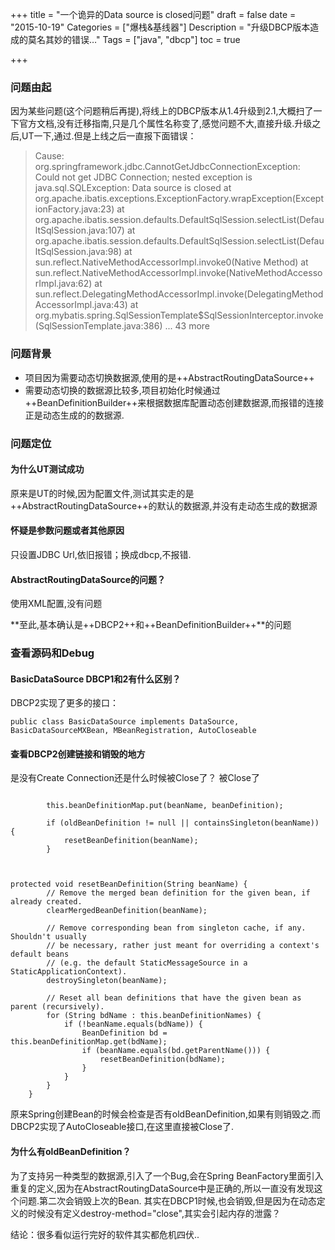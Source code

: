 +++
title = "一个诡异的Data source is closed问题"
draft = false
date = "2015-10-19"
Categories = ["爆栈&基线器"] 
Description = "升级DBCP版本造成的莫名其妙的错误…" 
Tags = ["java", "dbcp"] 
toc = true

+++

### 问题由起
因为某些问题(这个问题稍后再提),将线上的DBCP版本从1.4升级到2.1,大概扫了一下官方文档,没有迁移指南,只是几个属性名称变了,感觉问题不大,直接升级.升级之后,UT一下,通过.但是上线之后一直报下面错误：
>Cause: org.springframework.jdbc.CannotGetJdbcConnectionException: Could not get JDBC Connection; nested exception is java.sql.SQLException: Data source is closed
	at org.apache.ibatis.exceptions.ExceptionFactory.wrapException(ExceptionFactory.java:23)
	at org.apache.ibatis.session.defaults.DefaultSqlSession.selectList(DefaultSqlSession.java:107)
	at org.apache.ibatis.session.defaults.DefaultSqlSession.selectList(DefaultSqlSession.java:98)
	at sun.reflect.NativeMethodAccessorImpl.invoke0(Native Method)
	at sun.reflect.NativeMethodAccessorImpl.invoke(NativeMethodAccessorImpl.java:62)
	at sun.reflect.DelegatingMethodAccessorImpl.invoke(DelegatingMethodAccessorImpl.java:43)
	at org.mybatis.spring.SqlSessionTemplate$SqlSessionInterceptor.invoke(SqlSessionTemplate.java:386)
	... 43 more
### 问题背景
- 项目因为需要动态切换数据源,使用的是++AbstractRoutingDataSource++
- 需要动态切换的数据源比较多,项目初始化时候通过++BeanDefinitionBuilder++来根据数据库配置动态创建数据源,而报错的连接正是动态生成的的数据源.
### 问题定位
#### 为什么UT测试成功
原来是UT的时候,因为配置文件,测试其实走的是++AbstractRoutingDataSource++的默认的数据源,并没有走动态生成的数据源
#### 怀疑是参数问题或者其他原因
只设置JDBC Url,依旧报错；换成dbcp,不报错.
#### AbstractRoutingDataSource的问题？
使用XML配置,没有问题

**至此,基本确认是++DBCP2++和++BeanDefinitionBuilder++**的问题

### 查看源码和Debug
#### BasicDataSource DBCP1和2有什么区别？
DBCP2实现了更多的接口：
```
public class BasicDataSource implements DataSource, BasicDataSourceMXBean, MBeanRegistration, AutoCloseable 

```
#### 查看DBCP2创建链接和销毁的地方
是没有Create Connection还是什么时候被Close了？
被Close了

```

		this.beanDefinitionMap.put(beanName, beanDefinition);

		if (oldBeanDefinition != null || containsSingleton(beanName)) {
			resetBeanDefinition(beanName);
		}
		
		
```
```
protected void resetBeanDefinition(String beanName) {
		// Remove the merged bean definition for the given bean, if already created.
		clearMergedBeanDefinition(beanName);

		// Remove corresponding bean from singleton cache, if any. Shouldn't usually
		// be necessary, rather just meant for overriding a context's default beans
		// (e.g. the default StaticMessageSource in a StaticApplicationContext).
		destroySingleton(beanName);

		// Reset all bean definitions that have the given bean as parent (recursively).
		for (String bdName : this.beanDefinitionNames) {
			if (!beanName.equals(bdName)) {
				BeanDefinition bd = this.beanDefinitionMap.get(bdName);
				if (beanName.equals(bd.getParentName())) {
					resetBeanDefinition(bdName);
				}
			}
		}
	}

```
原来Spring创建Bean的时候会检查是否有oldBeanDefinition,如果有则销毁之.而DBCP2实现了AutoCloseable接口,在这里直接被Close了.
#### 为什么有oldBeanDefinition？
为了支持另一种类型的数据源,引入了一个Bug,会在Spring BeanFactory里面引入重复的定义,因为在AbstractRoutingDataSource中是正确的,所以一直没有发现这个问题.第二次会销毁上次的Bean.
其实在DBCP1时候,也会销毁,但是因为在动态定义的时候没有定义destroy-method="close",其实会引起内存的泄露？


结论：很多看似运行完好的软件其实都危机四伏..